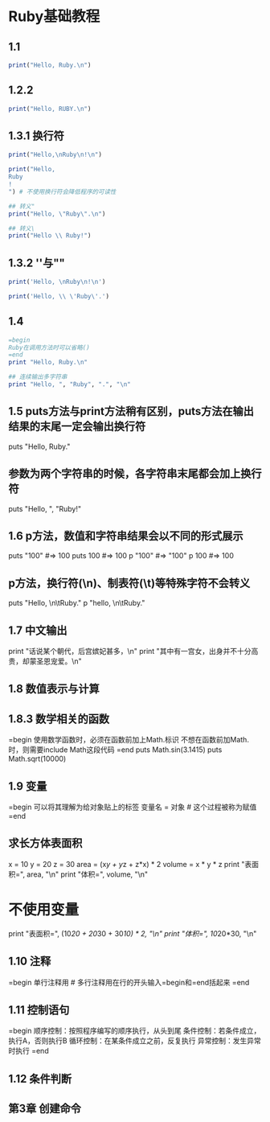 # Ruby基础教程

## 1.1

```Ruby
print("Hello, Ruby.\n")
```

## 1.2.2

```Ruby
print("Hello, RUBY.\n")
```

## 1.3.1 换行符

```Ruby
print("Hello,\nRuby\n!\n")

print("Hello,
Ruby
!
") # 不使用换行符会降低程序的可读性

## 转义"
print("Hello, \"Ruby\".\n")

## 转义\
print("Hello \\ Ruby!")
```

## 1.3.2 ''与""

```Ruby
print('Hello, \nRuby\n!\n')

print('Hello, \\ \'Ruby\'.')
```

## 1.4

```Ruby
=begin
Ruby在调用方法时可以省略()
=end
print "Hello, Ruby.\n"

## 连续输出多字符串
print "Hello, ", "Ruby", ".", "\n"
```

## 1.5 puts方法与print方法稍有区别，puts方法在输出结果的末尾一定会输出换行符


puts "Hello, Ruby."
## 参数为两个字符串的时候，各字符串末尾都会加上换行符
puts "Hello, ", "Ruby!"

## 1.6 p方法，数值和字符串结果会以不同的形式展示
puts "100"  #=> 100
puts 100    #=> 100
p "100"     #=> "100"
p 100       #=> 100

## p方法，换行符(\n)、制表符(\t)等特殊字符不会转义
puts "Hello, \n\tRuby."
p "hello, \n\tRuby."

## 1.7 中文输出
print "话说某个朝代，后宫嫔妃甚多，\n"
print "其中有一宫女，出身并不十分高贵，却蒙圣恩宠爱。\n"

## 1.8 数值表示与计算
## 1.8.3 数学相关的函数
=begin
使用数学函数时，必须在函数前加上Math.标识
不想在函数前加Math.时，则需要include Math这段代码
=end
puts Math.sin(3.1415)
puts Math.sqrt(10000)

## 1.9 变量
=begin
可以将其理解为给对象贴上的标签
变量名 = 对象 # 这个过程被称为赋值
=end

## 求长方体表面积
x = 10
y = 20
z = 30
area = (x*y + y*z + z*x) * 2
volume = x * y * z
print "表面积=", area, "\n"
print "体积=", volume, "\n"

# 不使用变量
print "表面积=", (10*20 + 20*30 + 30*10) * 2, "\n"
print "体积=", 10*20*30, "\n"

## 1.10 注释
=begin
单行注释用 #
多行注释用在行的开头输入=begin和=end括起来
=end

## 1.11 控制语句
=begin
顺序控制：按照程序编写的顺序执行，从头到尾
条件控制：若条件成立，执行A，否则执行B
循环控制：在某条件成立之前，反复执行
异常控制：发生异常时执行
=end

## 1.12 条件判断

## 第3章 创建命令

###
